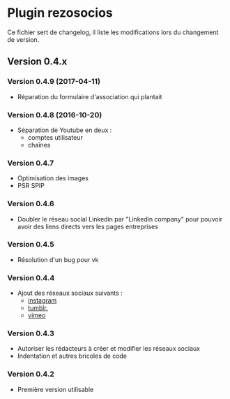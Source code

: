 # Plugin rezosocios

Ce fichier sert de changelog, il liste les modifications lors du changement de version.

## Version 0.4.x

### Version 0.4.9 (2017-04-11)

* Réparation du formulaire d'association qui plantait

### Version 0.4.8 (2016-10-20)

* Séparation de Youtube en deux :
  * comptes utilisateur
  * chaînes

### Version 0.4.7

* Optimisation des images
* PSR SPIP

### Version 0.4.6

* Doubler le réseau social Linkedin par "Linkedin company" pour pouvoir avoir des liens directs vers les pages entreprises

### Version 0.4.5

* Résolution d'un bug  pour vk

### Version 0.4.4

* Ajout des réseaux sociaux suivants : 
  * [instagram](https://www.instagram.com/)
  * [tumblr.](https://www.tumblr.com/)
  * [vimeo](https://vimeo.com/)

### Version 0.4.3

* Autoriser les rédacteurs à créer et modifier les réseaux sociaux
* Indentation et autres bricoles de code

### Version 0.4.2

* Première version utilisable
